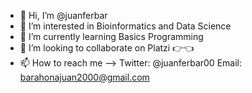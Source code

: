 - 👋 Hi, I’m @juanferbar
- 👀 I’m interested in Bioinformatics and Data Science
- 🌱 I’m currently learning Basics Programming
- 💞️ I’m looking to collaborate on Platzi 👉👈
- 📫 How to reach me --> Twitter: @juanferbar00
                          Email: barahonajuan2000@gmail.com
<!---
juanferbar/juanferbar is a ✨ special ✨ repository because its `README.md` (this file) appears on your GitHub profile.
You can click the Preview link to take a look at your changes.
--->
